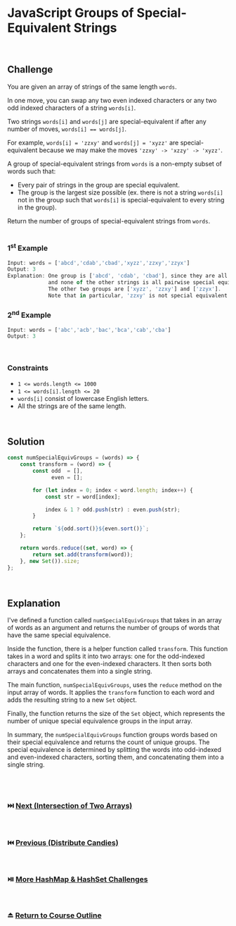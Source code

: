 # JavaScript Groups of Special-Equivalent Strings
<br/>

## Challenge
You are given an array of strings of the same length `words`.

In one move, you can swap any two even indexed characters or any two odd indexed characters of a string `words[i]`.

Two strings `words[i]` and `words[j]` are special-equivalent if after any number of moves, `words[i] == words[j]`.

For example, `words[i] = 'zzxy'` and `words[j] = 'xyzz'` are special-equivalent because we may make the moves `'zzxy' -> 'xzzy' -> 'xyzz'`.

A group of special-equivalent strings from `words` is a non-empty subset of words such that:

- Every pair of strings in the group are special equivalent.
- The group is the largest size possible (ex. there is not a string `words[i]` not in the group such that `words[i]` is special-equivalent to every string in the group).

Return the number of groups of special-equivalent strings from `words`.
<br/>
<br/>

### 1<sup>st</sup> Example

```JavaScript
Input: words = ['abcd','cdab','cbad','xyzz','zzxy','zzyx']
Output: 3
Explanation: One group is ['abcd', 'cdab', 'cbad'], since they are all pairwise special equivalent,
             and none of the other strings is all pairwise special equivalent to these.
             The other two groups are ['xyzz', 'zzxy'] and ['zzyx'].
             Note that in particular, 'zzxy' is not special equivalent to 'zzyx'.
```

### 2<sup>nd</sup> Example

```JavaScript
Input: words = ['abc','acb','bac','bca','cab','cba']
Output: 3
```

<br/>

### Constraints

- `1 <= words.length <= 1000`
- `1 <= words[i].length <= 20`
- `words[i]` consist of lowercase English letters.
- All the strings are of the same length.

<br/>

## Solution

```JavaScript
const numSpecialEquivGroups = (words) => {
    const transform = (word) => {
        const odd  = [],
              even = [];

        for (let index = 0; index < word.length; index++) {
            const str = word[index];

            index & 1 ? odd.push(str) : even.push(str);
        }

        return `${odd.sort()}${even.sort()}`;
    };

    return words.reduce((set, word) => {
        return set.add(transform(word));
    }, new Set()).size;
};
```

<br/>

## Explanation

I've defined a function called `numSpecialEquivGroups` that takes in an array of words as an argument and returns the number of groups of words that have the same special equivalence.
<br/>

Inside the function, there is a helper function called `transform`. This function takes in a word and splits it into two arrays: one for the odd-indexed characters and one for the even-indexed characters. It then sorts both arrays and concatenates them into a single string.
<br/>

The main function, `numSpecialEquivGroups`, uses the `reduce` method on the input array of words. It applies the `transform` function to each word and adds the resulting string to a new `Set` object.
<br/>

Finally, the function returns the size of the `Set` object, which represents the number of unique special equivalence groups in the input array.
<br/>

In summary, the `numSpecialEquivGroups` function groups words based on their special equivalence and returns the count of unique groups. The special equivalence is determined by splitting the words into odd-indexed and even-indexed characters, sorting them, and concatenating them into a single string.
<br/>
<br/>
<br/>
<br/>

### :next_track_button: [Next (Intersection of Two Arrays)][Next]
<br/>

### :previous_track_button: [Previous (Distribute Candies)][Previous]
<br/>

### :play_or_pause_button: [More HashMap & HashSet Challenges][More]
<br/>

### :eject_button: [Return to Course Outline][Return]
<br/>

[Next]: https://github.com/Superklok/JavaScriptHashMapsAndSets/blob/main/Sorting/JavaScriptIntersectionOfTwoArrays.md
[Previous]: https://github.com/Superklok/JavaScriptHashMapsAndSets/blob/main/Sorting/JavaScriptDistributeCandies.md
[More]: https://github.com/Superklok/JavaScriptHashMapsAndSets
[Return]: https://github.com/Superklok/LearnJavaScript